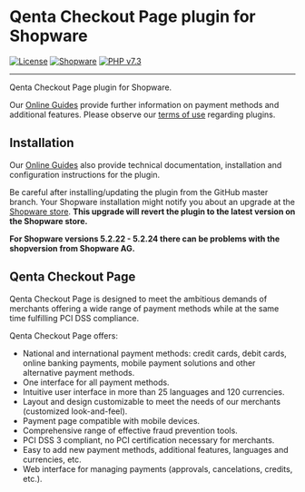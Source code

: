 # Qenta Checkout Page plugin for Shopware

[![License](https://img.shields.io/badge/license-GPLv2-blue.svg)](https://raw.githubusercontent.com/qenta-cee/shopware-qcp/master/LICENSE)
[![Shopware](https://img.shields.io/badge/Shopware-v5.2.0--v5.6.8-green.svg)](https://www.shopware.com/)
[![PHP v7.3](https://img.shields.io/badge/php-v7.3-yellow.svg)](http://www.php.net)

----

Qenta Checkout Page plugin for Shopware. 

Our [Online Guides](https://guides.qenta.com/) provide further information on payment methods and additional features. Please observe our [terms of use](https://guides.qenta.com/shop_plugins:info#terms_of_use) regarding plugins.

## Installation
Our [Online Guides](https://guides.qenta.com/shop_plugins:shopware_qcp:start "Installation details") also provide technical documentation, installation and configuration instructions for the plugin.

Be careful after installing/updating the plugin from the GitHub master branch. Your Shopware installation might notify you about an upgrade at the [Shopware store](http://store.shopware.com/wirecard01501/wirecard-checkout-page.html). **This upgrade will revert the plugin to the latest version on the Shopware store.**

**For Shopware versions 5.2.22 - 5.2.24 there can be problems with the shopversion from Shopware AG.**

## Qenta Checkout Page
Qenta Checkout Page is designed to meet the ambitious demands of merchants offering a wide range of payment methods while at the same time fulfilling PCI DSS compliance.

Qenta Checkout Page offers:
- National and international payment methods: credit cards, debit cards, online banking payments, mobile payment solutions and other alternative payment methods.
- One interface for all payment methods.
- Intuitive user interface in more than 25 languages and 120 currencies.
- Layout and design customizable to meet the needs of our merchants (customized look-and-feel).
- Payment page compatible with mobile devices.
- Comprehensive range of effective fraud prevention tools.
- PCI DSS 3 compliant, no PCI certification necessary for merchants.
- Easy to add new payment methods, additional features, languages and currencies, etc.
- Web interface for managing payments (approvals, cancelations, credits, etc.).
